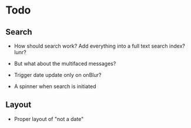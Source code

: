 # Todo

## Search

- How should search work? Add everything into a full text search index?
  lunr?

- But what about the multifaced messages?

- Trigger date update only on onBlur?

- A spinner when search is initiated

## Layout

- Proper layout of "not a date"

